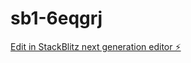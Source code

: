 # sb1-6eqgrj

[Edit in StackBlitz next generation editor ⚡️](https://stackblitz.com/~/github.com/davidssno/sb1-6eqgrj)